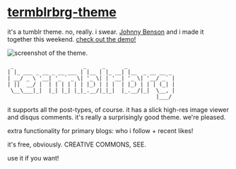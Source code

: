 [termblrbrg-theme](http://termblrbrg.tumblr.com/)
================

it's a tumblr theme. no, really. i swear. [Johnny Benson](https://github.com/johnnybenson) and i made it together this weekend. [check out the demo!](http://termblrbrg.tumblr.com/)

![screenshot of the theme.](http://i.imgur.com/8h2at.jpg "no. really.")

	 _                      _     _      _               
	| |_ ___ _ __ _ __ ___ | |__ | |_ __| |__  _ __ __ _ 
	| __/ _ \ '__| '_ ` _ \| '_ \| | '__| '_ \| '__/ _` |
	| ||  __/ |  | | | | | | |_) | | |  | |_) | | | (_| |
	 \__\___|_|  |_| |_| |_|_.__/|_|_|  |_.__/|_|  \__, |
	                                               |___/ 


it supports all the post-types, of course. it has a slick high-res image viewer and disqus comments. it's really a surprisingly good theme. we're pleased.

extra functionality for primary blogs: who i follow + recent likes!

it's free, obviously. CREATIVE COMMONS, SEE.

use it if you want!

